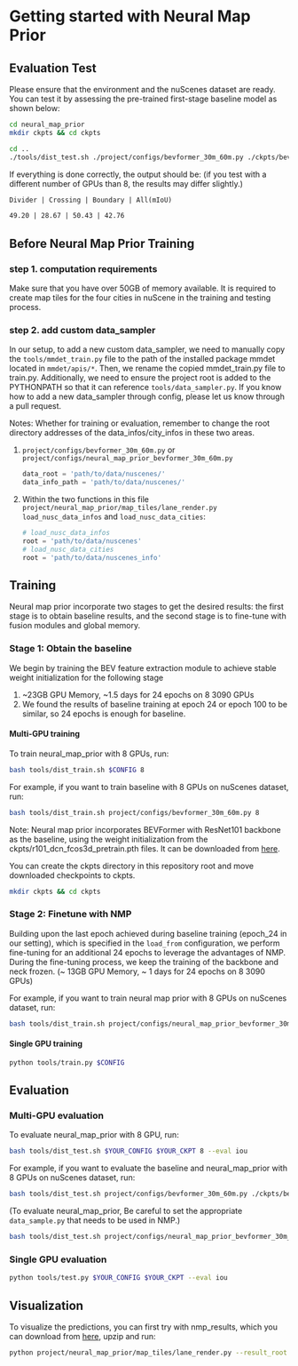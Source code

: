 # Getting started with Neural Map Prior

## Evaluation Test

Please ensure that the environment and the nuScenes dataset are ready. You can test it by assessing the pre-trained
first-stage baseline model as shown below:

```bash
cd neural_map_prior
mkdir ckpts && cd ckpts
```

```bash
cd ..
./tools/dist_test.sh ./project/configs/bevformer_30m_60m.py ./ckpts/bevformer_epoch_24.pth 8 --eval iou
```

If everything is done correctly, the output should be:
(if you test with a different number of GPUs than 8, the results may differ slightly.)

```markdown
Divider | Crossing | Boundary | All(mIoU)

49.20 | 28.67 | 50.43 | 42.76
```

## Before Neural Map Prior Training

### step 1. computation requirements

Make sure that you have over 50GB of memory available. It is required to create map tiles for the four cities in nuScene
in the training and testing process.

### step 2. add custom data_sampler

In our setup, to add a new custom data_sampler, we need to manually copy the `tools/mmdet_train.py` file to the path of
the installed package mmdet located in `mmdet/apis/*`. Then, we rename the copied mmdet_train.py file to train.py.
Additionally, we need to ensure the project root is added to the PYTHONPATH so that it can
reference `tools/data_sampler.py`.
If you know how to add a new data_sampler through config, please let us know through a pull request.

Notes: Whether for training or evaluation, remember to change the root directory addresses of the data_infos/city_infos
in these two areas.

1. `project/configs/bevformer_30m_60m.py` or `project/configs/neural_map_prior_bevformer_30m_60m.py`

   ```python
   data_root = 'path/to/data/nuscenes/'
   data_info_path = 'path/to/data/nuscenes/'
   ```

2. Within the two functions in this file `project/neural_map_prior/map_tiles/lane_render.py`
   `load_nusc_data_infos` and `load_nusc_data_cities`:

   ```python
   # load_nusc_data_infos 
   root = 'path/to/data/nuscenes'
   # load_nusc_data_cities
   root = 'path/to/data/nuscenes_info'
   ```

## Training

Neural map prior incorporate two stages to get the desired results: the first stage is to obtain baseline results, and
the second stage is to fine-tune with fusion modules and global memory.

### Stage 1: Obtain the baseline

We begin by training the BEV feature extraction module to achieve stable weight initialization for the following stage

1. ~23GB GPU Memory, ~1.5 days for 24 epochs on 8 3090 GPUs
2. We found the results of baseline training at epoch 24 or
   epoch 100 to be similar, so 24 epochs is enough for baseline.

#### Multi-GPU training

To train neural_map_prior with 8 GPUs, run:

```bash
bash tools/dist_train.sh $CONFIG 8
```

For example, if you want to train baseline with 8 GPUs on nuScenes dataset, run:

```bash
bash tools/dist_train.sh project/configs/bevformer_30m_60m.py 8
```

Note: Neural map prior incorporates BEVFormer with ResNet101 backbone as the baseline, using the weight initialization
from
the ckpts/r101_dcn_fcos3d_pretrain.pth files. It can be downloaded
from [here](https://drive.google.com/file/d/1bkiDxA97XvhnRQnGB44ol3xwhVjGcffu/view?usp=sharing).

You can create the ckpts directory in this repository root and move downloaded checkpoints to ckpts.

```bash
mkdir ckpts && cd ckpts
```

### Stage 2: Finetune with NMP

Building upon the last epoch achieved during baseline training (epoch_24 in our setting), which is specified in the
`load_from` configuration, we perform fine-tuning for an additional 24 epochs to leverage the advantages of NMP. During
the fine-tuning process, we keep the training of the backbone and neck frozen.
(~ 13GB GPU Memory, ~ 1 days for 24 epochs on 8 3090 GPUs)

For example, if you want to train neural map prior with 8 GPUs on nuScenes dataset, run:

```bash
bash tools/dist_train.sh project/configs/neural_map_prior_bevformer_30m_60m.py 8
```

#### Single GPU training

```bash
python tools/train.py $CONFIG
```

## Evaluation

### Multi-GPU evaluation

To evaluate neural_map_prior with 8 GPU, run:

```bash
bash tools/dist_test.sh $YOUR_CONFIG $YOUR_CKPT 8 --eval iou
```

For example, if you want to evaluate the baseline and neural_map_prior with 8 GPUs on nuScenes dataset, run:

```bash
bash tools/dist_test.sh project/configs/bevformer_30m_60m.py ./ckpts/bevformer_epoch_24.pth 8 --eval iou
```

(To evaluate neural_map_prior, Be careful to set the appropriate `data_sample.py` that needs to be used in NMP.)

```bash
bash tools/dist_test.sh project/configs/neural_map_prior_bevformer_30m_60m.py ./ckpts/nmp_epoch_24.pth 8 --eval iou
```

### Single GPU evaluation

```bash
python tools/test.py $YOUR_CONFIG $YOUR_CKPT --eval iou
```

## Visualization

To visualize the predictions, you can first try with nmp_results, which you can download
from [here](https://drive.google.com/file/d/1vcajqEPfIJ_Vb4jrG4umoKY_qp3ZrsCE/view?usp=sharing), upzip and run:

```bash
python project/neural_map_prior/map_tiles/lane_render.py --result_root 'nmp_results'
```
